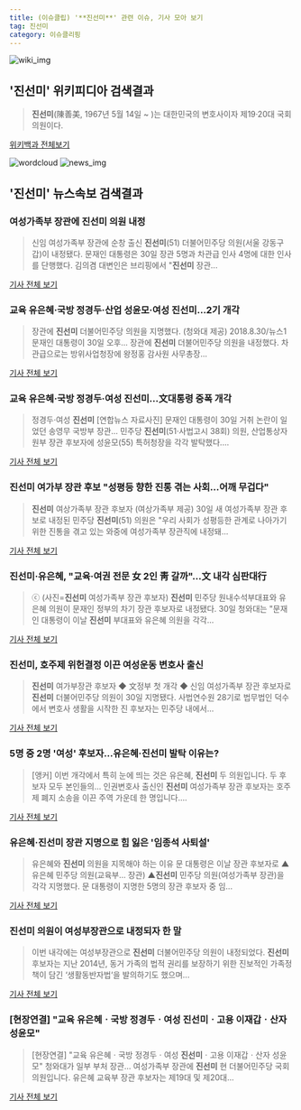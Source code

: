```yaml
---
title: (이슈클립) '**진선미**' 관련 이슈, 기사 모아 보기
tag: 진선미
category: 이슈클리핑
---
```

![wiki_img](https://user-images.githubusercontent.com/42597476/44503234-41136a80-a6d0-11e8-9071-6fc6418eafe4.png)
## **'**진선미**'** 위키피디아 검색결과
>**진선미**(陳善美, 1967년 5월 14일 ~ )는 대한민국의 변호사이자 제19·20대 국회의원이다.

<a href="https://ko.wikipedia.org/wiki/진선미" target="_blank">위키백과 전체보기</a>

![wordcloud](https://s3.ap-northeast-2.amazonaws.com/lyrics101-wordcloud/2018-08-30-1535632266.png)
![news_img](https://user-images.githubusercontent.com/42597476/44507050-1206f400-a6e4-11e8-8d98-7ffbfebb353f.png)
## **'**진선미**'** 뉴스속보 검색결과
### 여성가족부 장관에 **진선미** 의원 내정

>신임 여성가족부 장관에 순창 출신 **진선미**(51) 더불어민주당 의원(서울 강동구갑)이 내정됐다. 문재인 대통령은 30일 장관 5명과 차관급 인사 4명에 대한 인사를 단행했다. 김의겸 대변인은 브리핑에서 "**진선미** 장관...

<a href="http://www.domin.co.kr/news/articleView.html?idxno=1209806" target="_blank">기사 전체 보기</a>

### 교육 유은혜·국방 정경두·산업 성윤모·여성 **진선미**…2기 개각

>장관에 **진선미** 더불어민주당 의원을 지명했다. (청와대 제공) 2018.8.30/뉴스1 문재인 대통령이 30일 오후... 장관에 **진선미** 더불어민주당 의원을 내정했다. 차관급으로는 방위사업청장에 왕정홍 감사원 사무총장...

<a href="http://news1.kr/articles/?3412847" target="_blank">기사 전체 보기</a>

### 교육 유은혜·국방 정경두·여성 **진선미**…文대통령 중폭 개각

>정경두·여성 **진선미** [연합뉴스 자료사진] 문재인 대통령이 30일 거취 논란이 일었던 송영무 국방부 장관... 민주당 **진선미**(51·사법고시 38회) 의원, 산업통상자원부 장관 후보자에 성윤모(55) 특허청장을 각각 발탁했다....

<a href="http://app.yonhapnews.co.kr/YNA/Basic/SNS/r.aspx?c=AKR20180830113100001&did=1195m" target="_blank">기사 전체 보기</a>

### **진선미** 여가부 장관 후보 "성평등 향한 진통 겪는 사회…어깨 무겁다"

>**진선미** 여상가족부 장관 후보자 (여상가족부 제공) 30일 새 여성가족부 장관 후보로 내정된 민주당 **진선미**(51) 의원은 "우리 사회가 성평등한 관계로 나아가기 위한 진통을 겪고 있는 와중에 여성가족부 장관직에 내정돼...

<a href="http://news20.busan.com/controller/newsController.jsp?newsId=20180830000200" target="_blank">기사 전체 보기</a>

### **진선미**·유은혜, "교육·여권 전문 女 2인 靑 갈까"…文 내각 심판대行

>ⓒ (사진=**진선미** 여성가족부 장관 후보자) **진선미** 민주당 원내수석부대표와 유은혜 의원이 문재인 정부의 차기 장관 후보자로 내정됐다. 30일 청와대는 "문재인 대통령이 이날 **진선미** 부대표와 유은혜 의원을 각각...

<a href="http://www.dailian.co.kr/news/view/736202/?sc=naver" target="_blank">기사 전체 보기</a>

### **진선미**, 호주제 위헌결정 이끈 여성운동 변호사 출신

>**진선미** 여가부장관 후보자 ◆ 文정부 첫 개각 ◆ 신임 여성가족부 장관 후보자로 **진선미** 더불어민주당 의원이 30일 지명됐다. 사법연수원 28기로 법무법인 덕수에서 변호사 생활을 시작한 진 후보자는 민주당 내에서...

<a href="http://news.mk.co.kr/newsRead.php?year=2018&no=547394" target="_blank">기사 전체 보기</a>

### 5명 중 2명 '여성' 후보자…유은혜·**진선미** 발탁 이유는?

>[앵커] 이번 개각에서 특히 눈에 띄는 것은 유은혜, **진선미** 두 의원입니다. 두 후보자 모두 본인들의... 인권변호사 출신인 **진선미** 여성가족부 장관 후보자는 호주제 폐지 소송을 이끈 주역 가운데 한 명입니다....

<a href="http://news.jtbc.joins.com/html/596/NB11688596.html" target="_blank">기사 전체 보기</a>

### 유은혜·**진선미** 장관 지명으로 힘 잃은 '임종석 사퇴설'

>유은혜와 **진선미** 의원을 지목해야 하는 이유 문 대통령은 이날 장관 후보자로 ▲유은혜 민주당 의원(교육부... 장관) ▲**진선미** 민주당 의원(여성가족부 장관)을 각각 지명했다. 문 대통령이 지명한 5명의 장관 후보자 중 임...

<a href="http://www.newdaily.co.kr/site/data/html/2018/08/30/2018083000237.html" target="_blank">기사 전체 보기</a>

### **진선미** 의원이 여성부장관으로 내정되자 한 말

>이번 내각에는 여성부장관으로 **진선미** 더불어민주당 의원이 내정되었다. **진선미** 후보자는 지난 2014년, 동거 가족의 법적 권리를 보장하기 위한 진보적인 가족정책이 담긴 ‘생활동반자법‘을 발의하기도 했으며...

<a href="https://www.huffingtonpost.kr/entry/story_kr_5b879adce4b0cf7b00323691?utm_id=naver" target="_blank">기사 전체 보기</a>

### [현장연결] "교육 유은혜ㆍ국방 정경두ㆍ여성 **진선미**ㆍ고용 이재갑ㆍ산자 성윤모"

>[현장연결] "교육 유은혜ㆍ국방 정경두ㆍ여성 **진선미**ㆍ고용 이재갑ㆍ산자 성윤모" 청와대가 일부 부처 장관... 여성가족부 장관에 **진선미** 현 더불어민주당 국회의원입니다. 유은혜 교육부 장관 후보자는 제19대 및 제20대...

<a href="http://www.yonhapnewstv.co.kr/MYH20180830011800038/?did=1825m" target="_blank">기사 전체 보기</a>


